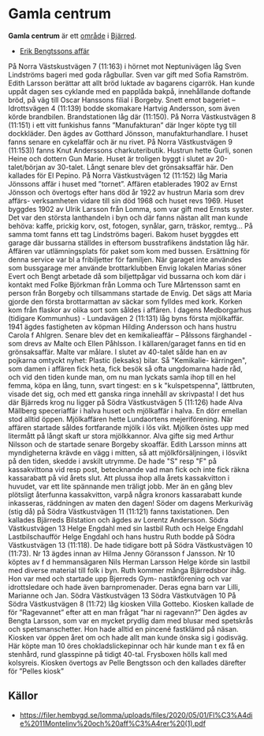 # Gamla centrum

**Gamla centrum** är ett [område](område) i [Bjärred](bjärred).

* [Erik Bengtssons affär](erik%20bengtssons%20affär)

<!-- TODO: Format and clean up text. -->

På Norra Västskustvägen 7 (11:163) i hörnet mot Neptunivägen låg Sven Lindströms
bageri med goda rågbullar. Sven var gift med Sofia Ramström. Edith Larsson berättar
att allt bröd luktade av bagarens cigarrök. Han kunde uppåt dagen ses cyklande med en
papplåda bakpå, innehållande doftande bröd, på väg till Oscar Hanssons filial i Borgeby.
Snett emot bageriet – Idrottsvägen 4 (11:139) bodde skomakare Hartvig Andersson,
som även körde brandbilen. Brandstationen låg där (11:150).
På Norra Västkustvägen 8 (11:151) i ett vitt funkishus fanns ”Manufakturan” där Inger
köpte tyg till dockkläder. Den ägdes av Gotthard Jönsson, manufakturhandlare. I huset
fanns senare en cykelaffär och är nu rivet.
På Norra Västkustvägen 9 (11:153)) fanns Knut Anderssons charkuteributik. Hustrun
hette Gurli, sonen Heine och dottern Gun Marie.
Huset är troligen byggt i slutet av 20-talet/början av 30-talet. Långt senare blev det
grönsaksaffär här. Den kallades för El Pepino.
På Norra Västkustvägen 12 (11:152) låg Maria Jönssons affär i huset med ”tornet”.
Affären
etablerades 1902
av Ernst Jönsson
och övertogs efter
hans död år 1922
av hustrun Maria
som drev affärs-
verksamheten
vidare till sin död
1968 och huset
revs 1969. Huset
byggdes 1902 av
Ulrik Larsson från
Lomma, som var
gift med Ernsts
syster.
Det var den
största lanthandeln i byn och där fanns nästan allt man kunde behöva: kaffe, prickig korv,
ost, fotogen, synålar, garn, träskor, remtyg…
På samma tomt fanns ett tag Lindströms bageri. Bakom huset byggdes ett garage där
bussarna ställdes in eftersom busstrafikens ändstation låg här. Affären var
utlämningsplats för paket som kom med bussen. Ersättning för denna service var bl a
fribiljetter för familjen. När garaget inte användes som bussgarage mer använde
brottarklubben Envig lokalen Marias söner Evert och Bengt arbetade då som biljettpågar
vid bussarna och kom där i kontakt med Folke Björkman från Lomma och Ture
Mårtensson samt en person från Borgeby och tillsammans startade de Envig. Det sägs
att Maria gjorde den första brottarmattan av säckar som fylldes med kork. Korken kom
från flaskor av olika sort som såldes i affären.
I dagens Medborgarhus (tidigare Kommunhus) - Lundavägen 2 (11:131) låg byns första
mjölkaffär. 1941 ägdes fastigheten av köpman Hilding Andersson och hans hustru Carola
f Ahlgren.
Senare blev det en kemikalieaffär – Pålssons färghandel - som drevs av Malte och Ellen
Påhlsson. I källaren/garaget fanns en tid en grönsaksaffär. Malte var målare. I slutet av
40-talet sålde han en av pojkarna omtyckt nyhet: Plastic (leksaks) bilar. Så "Kemikalie-
kärringen", som damen i affären fick heta, fick besök så ofta ungdomarna hade råd, och
vid den tiden kunde man, om nu man lyckats samla ihop till en hel femma, köpa en lång,
tunn, svart tingest: en s k "kulspetspenna", lättbruten, visade det sig, och med ett ganska
ringa innehåll av skrivpasta!
I det hus där Bjärreds krog nu ligger på Södra
Västkustvägen 5 (11:126) hade Alva Mällberg
speceriaffär i halva huset och mjölkaffär i halva. En
dörr emellan stod alltid öppen. Mjölkaffären hette
Lundaortens mejeriförening. När affären startade
såldes fortfarande mjölk i lös vikt. Mjölken östes upp
med litermått på långt skaft ur stora mjölkkannor.
Alva gifte sig med Arthur Nilsson och de startade
senare Borgeby skoaffär.
Edith Larsson minns att myndigheterna krävde en
vägg i mitten, så att mjölkförsäljningen, i lösvikt på
den tiden, skedde i avskilt utrymme. De hade "S"
resp "F" på kassakvittona vid resp post,
betecknande vad man fick och inte fick räkna
kassarabatt på vid årets slut. Att plussa ihop alla
årets kassakvitton i huvudet, var ett lite spännande men träligt jobb. Mer än en gång blev
plötsligt återfunna kassakvitton, varpå några kronors kassarabatt kunde inkasseras,
räddningen av maten den dagen!
Söder om dagens Merkuriväg (stig då) på Södra Västkustvägen 11 (11:121) fanns
taxistationen. Den kallades Bjärreds Bilstation och ägdes av Lorentz Andersson.
Södra Västkustvägen 13
Helge Engdahl med sin lastbil
Ruth och Helge Engdahl
Lastbilschaufför Helge Engdahl och hans
hustru Ruth bodde på Södra
Västkustvägen 13 (11:118). De hade
tidigare bott på Södra Västkustvägen 10
(11:73). Nr 13 ägdes innan av Hilma Jenny
Göransson f Jansson. Nr 10 köptes av f d
hemmansägaren Nils Herman Larsson
Helge körde sin lastbil med diverse material
till folk i byn.
Ruth kommer många Bjärredsbor ihåg. Hon
var med och startade upp Bjerreds Gym-
nastikförening och var idrottsledare och
hade även barnpromenader.
Deras egna barn var Lilli, Marianne och Jan. Södra Västkustvägen 13
Södra Västkutvägen 10
På Södra Västkustvägen 8 (11:72) låg
kiosken Villa Gottebo. Kiosken kallade de för
”Ragevannet” efter att en man frågat ”har ni
ragevann?” Den ägdes av Bengta Larsson,
som var en mycket prydlig dam med blusar
med spetskrås och spetsmanschetter. Hon
hade alltid en pincené fastklämd på näsan.
Kiosken var öppen året om och hade allt man
kunde önska sig i godisväg. Här köpte man 10
öres chokladslickepinnar och här kunde man
t ex få en stenhård, rund glasspinne på tidigt
40-tal. Frysboxen hölls kall med kolsyreis.
Kiosken övertogs av Pelle Bengtsson och den
kallades därefter för ”Pelles kiosk”

## Källor

* <https://filer.hembygd.se/lomma/uploads/files/2020/05/01/Fl%C3%A4die%2011Montelinv%20och%20aff%C3%A4rer%20(1).pdf>
